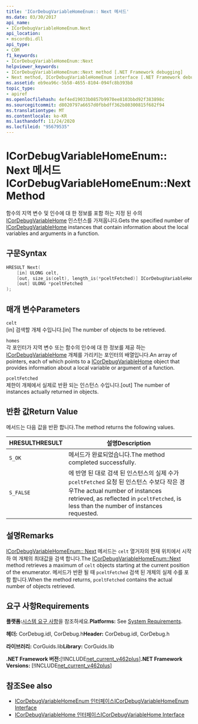 ```yaml
---
title: 'ICorDebugVariableHomeEnum:: Next 메서드'
ms.date: 03/30/2017
api_name:
- ICorDebugVariableHomeEnum.Next
api_location:
- mscordbi.dll
api_type:
- COM
f1_keywords:
- ICorDebugVariableHomeEnum::Next
helpviewer_keywords:
- ICorDebugVariableHomeEnum::Next method [.NET Framework debugging]
- Next method, ICorDebugVariableHomeEnum interface [.NET Framework debugging]
ms.assetid: eb9ea96c-5b58-4655-8104-094fc8b393b8
topic_type:
- apiref
ms.openlocfilehash: 4ef4ed19033b0857b9970ee8103bbd92f383898c
ms.sourcegitcommit: d8020797a6657d0fbbdff362b80300815f682f94
ms.translationtype: MT
ms.contentlocale: ko-KR
ms.lasthandoff: 11/24/2020
ms.locfileid: "95679535"
---
```

# <a name="icordebugvariablehomeenumnext-method"></a><span data-ttu-id="ef8f3-102">ICorDebugVariableHomeEnum:: Next 메서드</span><span class="sxs-lookup"><span data-stu-id="ef8f3-102">ICorDebugVariableHomeEnum::Next Method</span></span>

<span data-ttu-id="ef8f3-103">함수의 지역 변수 및 인수에 대 한 정보를 포함 하는 지정 된 수의 [ICorDebugVariableHome](icordebugvariablehome-interface.md) 인스턴스를 가져옵니다.</span><span class="sxs-lookup"><span data-stu-id="ef8f3-103">Gets the specified number of [ICorDebugVariableHome](icordebugvariablehome-interface.md) instances that contain information about the local variables and arguments in a function.</span></span>  
  
## <a name="syntax"></a><span data-ttu-id="ef8f3-104">구문</span><span class="sxs-lookup"><span data-stu-id="ef8f3-104">Syntax</span></span>  
  
```cpp  
HRESULT Next(  
    [in] ULONG celt,  
    [out, size_is(celt), length_is(*pceltFetched)] ICorDebugVariableHome *homes[],  
    [out] ULONG *pceltFetched  
);  
```  
  
## <a name="parameters"></a><span data-ttu-id="ef8f3-105">매개 변수</span><span class="sxs-lookup"><span data-stu-id="ef8f3-105">Parameters</span></span>  

 `celt`  
 <span data-ttu-id="ef8f3-106">[in] 검색할 개체 수입니다.</span><span class="sxs-lookup"><span data-stu-id="ef8f3-106">[in] The number of objects to be retrieved.</span></span>  
  
 `homes`  
 <span data-ttu-id="ef8f3-107">각 포인터가 지역 변수 또는 함수의 인수에 대 한 정보를 제공 하는 [ICorDebugVariableHome](icordebugvariablehome-interface.md) 개체를 가리키는 포인터의 배열입니다.</span><span class="sxs-lookup"><span data-stu-id="ef8f3-107">An array of pointers, each of which points to a [ICorDebugVariableHome](icordebugvariablehome-interface.md) object that provides information about  a local variable or argument of a function.</span></span>  
  
 `pceltFetched`  
 <span data-ttu-id="ef8f3-108">제한이 개체에서 실제로 반환 되는 인스턴스 수입니다.</span><span class="sxs-lookup"><span data-stu-id="ef8f3-108">[out] The number of instances actually returned in objects.</span></span>  
  
## <a name="return-value"></a><span data-ttu-id="ef8f3-109">반환 값</span><span class="sxs-lookup"><span data-stu-id="ef8f3-109">Return Value</span></span>  

 <span data-ttu-id="ef8f3-110">메서드는 다음 값을 반환 합니다.</span><span class="sxs-lookup"><span data-stu-id="ef8f3-110">The method returns the following values.</span></span>  
  
|<span data-ttu-id="ef8f3-111">HRESULT</span><span class="sxs-lookup"><span data-stu-id="ef8f3-111">HRESULT</span></span>|<span data-ttu-id="ef8f3-112">설명</span><span class="sxs-lookup"><span data-stu-id="ef8f3-112">Description</span></span>|  
|-------------|-----------------|  
|`S_OK`|<span data-ttu-id="ef8f3-113">메서드가 완료되었습니다.</span><span class="sxs-lookup"><span data-stu-id="ef8f3-113">The method completed successfully.</span></span>|  
|`S_FALSE`|<span data-ttu-id="ef8f3-114">에 반영 된 대로 검색 된 인스턴스의 실제 수가 `pceltFetched` 요청 된 인스턴스 수보다 작은 경우</span><span class="sxs-lookup"><span data-stu-id="ef8f3-114">The actual number of instances retrieved, as reflected in `pceltFetched`, is less than the number of instances requested.</span></span>|  
  
## <a name="remarks"></a><span data-ttu-id="ef8f3-115">설명</span><span class="sxs-lookup"><span data-stu-id="ef8f3-115">Remarks</span></span>  

 <span data-ttu-id="ef8f3-116">[ICorDebugVariableHomeEnum:: Next](icordebugvariablehomeenum-next-method.md) 메서드는 `celt` 열거자의 현재 위치에서 시작 하 여 개체의 최대값을 검색 합니다.</span><span class="sxs-lookup"><span data-stu-id="ef8f3-116">The [ICorDebugVariableHomeEnum::Next](icordebugvariablehomeenum-next-method.md) method retrieves a maximum of  `celt` objects starting at the current position of the enumerator.</span></span> <span data-ttu-id="ef8f3-117">메서드가 반환 될 때 `pceltFetched` 검색 된 개체의 실제 수를 포함 합니다.</span><span class="sxs-lookup"><span data-stu-id="ef8f3-117">When the method returns, `pceltFetched` contains the actual number of objects retrieved.</span></span>  
  
## <a name="requirements"></a><span data-ttu-id="ef8f3-118">요구 사항</span><span class="sxs-lookup"><span data-stu-id="ef8f3-118">Requirements</span></span>  

 <span data-ttu-id="ef8f3-119">**플랫폼:**[시스템 요구 사항](../../get-started/system-requirements.md)을 참조하세요.</span><span class="sxs-lookup"><span data-stu-id="ef8f3-119">**Platforms:** See [System Requirements](../../get-started/system-requirements.md).</span></span>  
  
 <span data-ttu-id="ef8f3-120">**헤더:** CorDebug.idl, CorDebug.h</span><span class="sxs-lookup"><span data-stu-id="ef8f3-120">**Header:** CorDebug.idl, CorDebug.h</span></span>  
  
 <span data-ttu-id="ef8f3-121">**라이브러리:** CorGuids.lib</span><span class="sxs-lookup"><span data-stu-id="ef8f3-121">**Library:** CorGuids.lib</span></span>  
  
 <span data-ttu-id="ef8f3-122">**.NET Framework 버전:**[!INCLUDE[net_current_v462plus](../../../../includes/net-current-v462plus-md.md)]</span><span class="sxs-lookup"><span data-stu-id="ef8f3-122">**.NET Framework Versions:** [!INCLUDE[net_current_v462plus](../../../../includes/net-current-v462plus-md.md)]</span></span>  
  
## <a name="see-also"></a><span data-ttu-id="ef8f3-123">참조</span><span class="sxs-lookup"><span data-stu-id="ef8f3-123">See also</span></span>

- [<span data-ttu-id="ef8f3-124">ICorDebugVariableHomeEnum 인터페이스</span><span class="sxs-lookup"><span data-stu-id="ef8f3-124">ICorDebugVariableHomeEnum Interface</span></span>](icordebugvariablehomeenum-interface.md)
- [<span data-ttu-id="ef8f3-125">ICorDebugVariableHome 인터페이스</span><span class="sxs-lookup"><span data-stu-id="ef8f3-125">ICorDebugVariableHome Interface</span></span>](icordebugvariablehome-interface.md)
